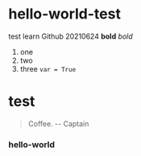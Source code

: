 # hello-world-test
test
learn Github
20210624
**bold**
*bold*
1. one
2. two
3. three
`var = True`
# test
> Coffee.
> -- Captain
### hello-world
